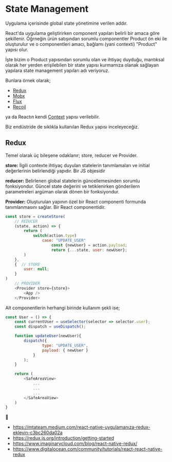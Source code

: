 # State Management

Uygulama içerisinde global state yönetimine verilen addır.

React'da uygulama geliştirirken component yapıları belirli bir amaca göre şekillenir. Öğrneğin ürün satışından sorumlu componentler Product ön eki ile oluşturulur ve o componentleri amacı, bağlamı (yani contexti) "Product" yapısı olur.

İşte bizim o Product yapısından sorumlu olan ve ihtiyaç duyduğu, mantıksal olarak her yerden erişilebilen bir state yapısı kurmamıza olanak sağlayan yapılara state management yapıları adı veriyoruz.

Bunlara örnek olarak;

- [Redux](https://redux.js.org)
- [Mobx](https://mobx.js.org/README.html)
- [Flux](https://facebook.github.io/flux/docs/overview)
- [Recoil](https://recoiljs.org)

ya da Reactın kendi [Context](https://reactjs.org/docs/context.html) yapısı verilebilir.

Biz endüstride de sıklıkla kullanılan Redux yapısı inceleyeceğiz.

## Redux

Temel olarak üç bileşene odaklanır; store, reducer ve Provider. 

**store:** İlgili contexte ihtiyaç duyulan statelerin tanımlamaları ve initial değerlerinin belirlendiği yapıdır. Bir JS objesidir

**reducer:** Belirlenen global statelerin güncellemesinden sorumlu fonksiyondur. Güncel state değerini ve tetiklenirken gönderilern parametreleri argüman olarak dönen bir fonksiyondur.

**Provider:** Oluşturulan yapının özel bir React componenti formunda tanımlanmasını sağlar. Bir React componentidir.

```js
const store = createStore(
    // REDUCER
    (state, action) => {
        return (
            switch(action.type)
                case: "UPDATE_USER"
                    const {newUser} = action.payload;
                    return {...state, user: newUser};
        )
    },
    {  // STORE
        user: null;
    }
) 
    // PROVIDER
    <Provider store={store}>
        <App />
    </Provider>

```

Alt componentlerin herhangi birinde kullanım şekli ise;

```js
const User = () => {
    const currentUser = useSelector(selector => selector.user);
    const dispatch = useDispatch();

    function updateUser(newUser){
        dispatch({
                type: "UPDATE_USER", 
                payload: { newUser }
            }
        );
    }

    return (
        <SafeAreaView>
            ...
            ...
            ...
        </SafeAreaView>
    )
}
```

🔧
- https://mtateam.medium.com/react-native-uygulamanıza-redux-ekleyin-c3bc260da02a
- https://redux.js.org/introduction/getting-started
- https://www.imaginarycloud.com/blog/react-native-redux/
- https://www.digitalocean.com/community/tutorials/react-react-native-redux
